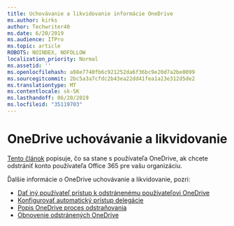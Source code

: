 ```yaml
---
title: Uchovávanie a likvidovanie informácie OneDrive
ms.author: kirks
author: Techwriter40
ms.date: 6/20/2019
ms.audience: ITPro
ms.topic: article
ROBOTS: NOINDEX, NOFOLLOW
localization_priority: Normal
ms.assetid: ''
ms.openlocfilehash: a98e7740fb6c921252da6f36bc9e20d7a2be0099
ms.sourcegitcommit: 2bc5a3a7cfdc2b43ea22dd41fea1a13e312d5de2
ms.translationtype: MT
ms.contentlocale: sk-SK
ms.lasthandoff: 06/20/2019
ms.locfileid: "35119703"
---
```

# <a name="onedrive-retention-and-deletion"></a>OneDrive uchovávanie a likvidovanie

[Tento článok](https://docs.microsoft.com/onedrive/restore-deleted-onedrive) popisuje, čo sa stane s používateľa OneDrive, ak chcete odstrániť konto používateľa Office 365 pre vašu organizáciu.

Ďalšie informácie o OneDrive uchovávanie a likvidovanie, pozri:

- [Dať iný používateľ prístup k odstránenému používateľovi OneDrive](https://docs.microsoft.com/onedrive/retention-and-deletion#give-another-user-access-to-a-deleted-users-onedrive)
- [Konfigurovať automatický prístup delegácie](https://docs.microsoft.com/onedrive/retention-and-deletion#configure-automatic-access-delegation)
- [Popis OneDrive proces odstraňovania](https://docs.microsoft.com/onedrive/retention-and-deletion#the-onedrive-deletion-process)
- [Obnovenie odstránených OneDrive](https://docs.microsoft.com/onedrive/retention-and-deletion#configure-automatic-access-delegation)